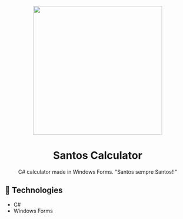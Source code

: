 <div align="center">
  <img src="https://user-images.githubusercontent.com/69552520/181635472-d2e9ed90-6a3a-44ce-8b82-985f9d3c321c.png" width="350px">
  <h1>Santos Calculator</h1>
  <p>C# calculator made in Windows Forms. "Santos sempre Santos!!"</p>
</div>

<h2>🚀 Technologies</h2>
<ul>
  <li>C#</li>
  <li>Windows Forms</li>
</ul>
